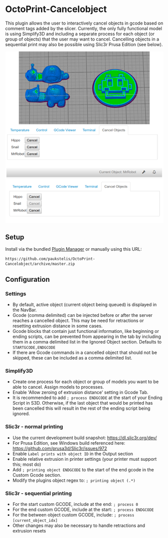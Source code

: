 # OctoPrint-Cancelobject

This plugin allows the user to interactively cancel objects in gcode based on comment tags added by the slicer.
Currently, the only fully functional model is using Simplify3D and including a separate process for each object (or group of
objects) that the user may want to cancel. Cancelling objects in a sequential print may also be possible using Slic3r Prusa Edition (see below).

![screenshot](./cancelobject.png)
## Setup

Install via the bundled [Plugin Manager](https://github.com/foosel/OctoPrint/wiki/Plugin:-Plugin-Manager)
or manually using this URL:

    https://github.com/paukstelis/OctoPrint-Cancelobject/archive/master.zip

## Configuration
### Settings
* By default, active object (current object being queued) is displayed in the NavBar.
* Gcode (comma delimited) can be injected before or after the server reaches a cancelled object.
  This may be need for retractions or resetting extrusion distance in some cases.
* Gcode blocks that contain just functional information, like beginning or ending scripts, can be prevented from appearing in the tab by including them in a comma delimited list in the Ignored Object section. Defaults to `STARTGCODE,ENDGCODE`
* If there are Gcode commands in a cancelled object that should not be skipped, these can be included as a comma delimited list.
### Simplify3D
* Create one process for each object or group of models you want to be able to cancel. Assign models to processes.
* Enable 'Allow zeroing of extrusion distance' setting in Gcode Tab.
* It is recommended to add `; process ENDGCODE` at the start of your Ending Script in S3D. Otherwise, if the last object that would be printed has been cancelled this will result in the rest of the ending script being ignored.
### Slic3r - normal printing
* Use the current development build snapshot: https://dl.slic3r.org/dev/
* For Prusa Edition, see Windows build referenced here: https://github.com/prusa3d/Slic3r/issues/972
* Enable `Label prints with object ID` in the Output section
* Enable relative extrusion in printer settings (your printer must support this; most do)
* Add `; printing object ENDGCODE` to the start of the end gcode in the Custom Gcode section.
* Modify the plugins object regex to: `; printing object (.*)`
### Slic3r - sequential printing
* For the start custom GCODE, include at the end: `; process 0`
* For the end custom GCODE, include at the start: `; process ENDGCODE`
* For the between object custom GCODE, include: `; process [current_object_idx]`
* Other changes may also be necessary to handle retractions and extrusion resets

